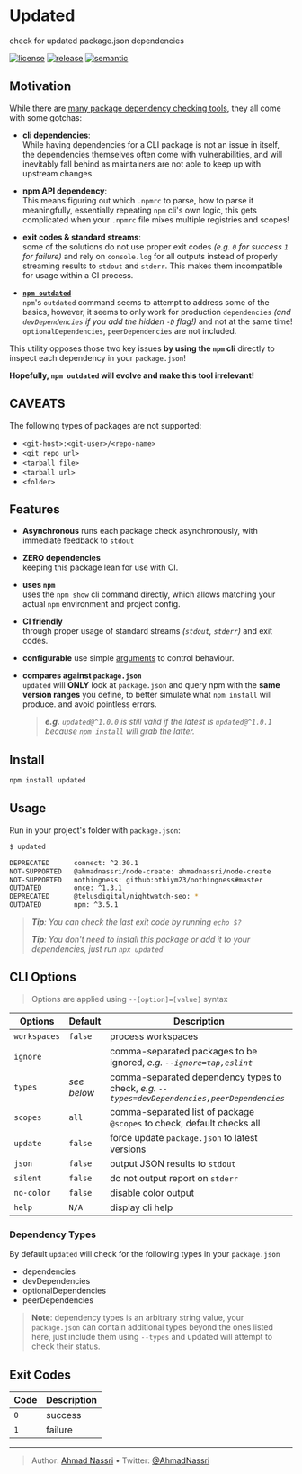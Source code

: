 # Updated

check for updated package.json dependencies

[![license][license-img]][license-url]
[![release][release-img]][release-url]
[![semantic][semantic-img]][semantic-url]

## Motivation

While there are [many package dependency checking tools][], they all come with some gotchas:

- **cli dependencies**:  
  While having dependencies for a CLI package is not an issue in itself, the dependencies themselves often come with vulnerabilities, and will inevitably fall behind as maintainers are not able to keep up with upstream changes.

- **npm API dependency**:  
  This means figuring out which `.npmrc` to parse, how to parse it meaningfully, essentially repeating `npm` cli's own logic, this gets complicated when your `.npmrc` file mixes multiple registries and scopes!

- **exit codes & standard streams**:  
  some of the solutions do not use proper exit codes *(e.g. `0` for success `1` for failure)* and rely on `console.log` for all outputs instead of properly streaming results to `stdout` and `stderr`. This makes them incompatible for usage within a CI process.

- **[`npm outdated`][]**  
  `npm`'s `outdated` command seems to attempt to address some of the basics, however, it seems to only work for production `dependencies` *(and `devDependencies` if you add the hidden `-D` flag!)* and not at the same time!
  `optionalDependencies`, `peerDependencies` are not included.

This utility opposes those two key issues **by using the `npm` cli** directly to inspect each dependency in your `package.json`!

**Hopefully, `npm outdated` will evolve and make this tool irrelevant!**

## CAVEATS

The following types of packages are not supported:

- `<git-host>:<git-user>/<repo-name>`
- `<git repo url>`
- `<tarball file>`
- `<tarball url>`
- `<folder>`

## Features

- **Asynchronous**
  runs each package check asynchronously, with immediate feedback to `stdout`

- **ZERO dependencies**  
  keeping this package lean for use with CI.

- **uses `npm`**  
  uses the `npm show` cli command directly, which allows matching your actual `npm` environment and project config.

- **CI friendly**  
  through proper usage of standard streams *(`stdout`, `stderr`)* and exit codes.

- **configurable**
  use simple [arguments][] to control behaviour.

- **compares against `package.json`**  
  `updated` will **ONLY** look at `package.json` and query npm with the **same version ranges** you define, to better simulate what `npm install` will produce. and avoid pointless errors.

  > ***e.g.** `updated@^1.0.0` is still valid if the latest is `updated@^1.0.1` because `npm install` will grab the latter.*

## Install

``` bash
npm install updated
```

## Usage

Run in your project's folder with `package.json`:

``` bash
$ updated

DEPRECATED      connect: ^2.30.1                                        ^2.30.1 → 3.7.0
NOT-SUPPORTED   @ahmadnassri/node-create: ahmadnassri/node-create
NOT-SUPPORTED   nothingness: github:othiym23/nothingness#master
OUTDATED        once: ^1.3.1                                            ^1.3.1 → 1.4.0
DEPRECATED      @telusdigital/nightwatch-seo: *                         * → 1.2.2
OUTDATED        npm: ^3.5.1                                             ^3.5.1 → 6.14.7
```

> ***Tip**: You can check the last exit code by running `echo $?`*
>
> ***Tip**: You don't need to install this package or add it to your dependencies, just run `npx updated`*

## CLI Options

> Options are applied using `--[option]=[value]` syntax

| Options      | Default     | Description                                                                                  |
|--------------|-------------|----------------------------------------------------------------------------------------------|
| `workspaces` | `false`     | process workspaces                                                                           |
| `ignore`     | ` `         | comma-separated packages to be ignored, *e.g. `--ignore=tap,eslint`*                         |
| `types`      | *see below* | comma-separated dependency types to check, *e.g. `--types=devDependencies,peerDependencies`* |
| `scopes`     | `all`       | comma-separated list of package `@scopes` to check, default checks all                       |
| `update`     | `false`     | force update `package.json` to latest versions                                               |
| `json`       | `false`     | output JSON results to `stdout`                                                              |
| `silent`     | `false`     | do not output report on `stderr`                                                             |
| `no-color`   | `false`     | disable color output                                                                         |
| `help`       | `N/A`       | display cli help                                                                             |

### Dependency Types

By default `updated` will check for the following types in your `package.json`

- dependencies
- devDependencies
- optionalDependencies
- peerDependencies

> **Note**: dependency types is an arbitrary string value, your `package.json` can contain additional types beyond the ones listed here, just include them using `--types` and updated will attempt to check their status.

## Exit Codes

| Code | Description |
|------|-------------|
| `0`  | success     |
| `1`  | failure     |

  [many package dependency checking tools]: https://www.npmjs.com/search?q=check%20updates
  [`npm outdated`]: https://docs.npmjs.com/cli/outdated
  [arguments]: #options

----
> Author: [Ahmad Nassri](https://www.ahmadnassri.com/) &bull;
> Twitter: [@AhmadNassri](https://twitter.com/AhmadNassri)

[license-url]: LICENSE
[license-img]: https://badgen.net/github/license/ahmadnassri/node-updated

[release-url]: https://github.com/ahmadnassri/node-updated/releases
[release-img]: https://badgen.net/github/release/ahmadnassri/node-updated

[semantic-url]: https://github.com/ahmadnassri/node-updated/actions?query=workflow%3Arelease
[semantic-img]: https://badgen.net/badge/📦/semantically%20released/blue
